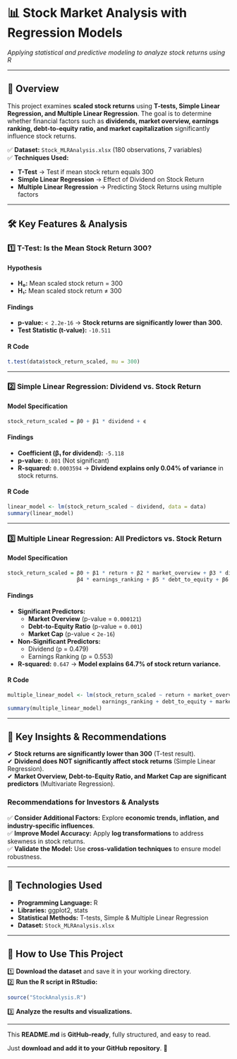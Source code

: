 # 📊 Stock Market Analysis with Regression Models  

*Applying statistical and predictive modeling to analyze stock returns using R*  

---

## 📌 Overview  

This project examines **scaled stock returns** using **T-tests, Simple Linear Regression, and Multiple Linear Regression**. The goal is to determine whether financial factors such as **dividends, market overview, earnings ranking, debt-to-equity ratio, and market capitalization** significantly influence stock returns.  

✅ **Dataset:** `Stock_MLRAnalysis.xlsx` (180 observations, 7 variables)  
✅ **Techniques Used:**  
   - **T-Test** → Test if mean stock return equals 300  
   - **Simple Linear Regression** → Effect of Dividend on Stock Return  
   - **Multiple Linear Regression** → Predicting Stock Returns using multiple factors  

---

## 🛠 Key Features & Analysis  

### **1️⃣ T-Test: Is the Mean Stock Return 300?**  

#### **Hypothesis**  
- **H₀:** Mean scaled stock return = 300  
- **H₁:** Mean scaled stock return ≠ 300  

#### **Findings**  
- **p-value:** `< 2.2e-16` → **Stock returns are significantly lower than 300.**  
- **Test Statistic (t-value):** `-10.511`  

#### **R Code**  
```r
t.test(data$stock_return_scaled, mu = 300)
```

---

### **2️⃣ Simple Linear Regression: Dividend vs. Stock Return**  

#### **Model Specification**  
```r
stock_return_scaled = β0 + β1 * dividend + ϵ
```

#### **Findings**  
- **Coefficient (β₁ for dividend):** `-5.118`  
- **p-value:** `0.801` (Not significant)  
- **R-squared:** `0.0003594` → **Dividend explains only 0.04% of variance** in stock returns.  

#### **R Code**  
```r
linear_model <- lm(stock_return_scaled ~ dividend, data = data)
summary(linear_model)
```

---

### **3️⃣ Multiple Linear Regression: All Predictors vs. Stock Return**  

#### **Model Specification**  
```r
stock_return_scaled = β0 + β1 * return + β2 * market_overview + β3 * dividend + 
                      β4 * earnings_ranking + β5 * debt_to_equity + β6 * marketcap + ϵ
```

#### **Findings**  
- **Significant Predictors:**  
  - **Market Overview** (p-value = `0.000121`)  
  - **Debt-to-Equity Ratio** (p-value = `0.001`)  
  - **Market Cap** (p-value < `2e-16`)  
- **Non-Significant Predictors:**  
  - Dividend (p = 0.479)  
  - Earnings Ranking (p = 0.553)  
- **R-squared:** `0.647` → **Model explains 64.7% of stock return variance.**  

#### **R Code**  
```r
multiple_linear_model <- lm(stock_return_scaled ~ return + market_overview + dividend +
                              earnings_ranking + debt_to_equity + marketcap, data = data)
summary(multiple_linear_model)
```

---

## 📜 Key Insights & Recommendations  

✔ **Stock returns are significantly lower than 300** (T-test result).  
✔ **Dividend does NOT significantly affect stock returns** (Simple Linear Regression).  
✔ **Market Overview, Debt-to-Equity Ratio, and Market Cap are significant predictors** (Multivariate Regression).  

### **Recommendations for Investors & Analysts**  
✅ **Consider Additional Factors:** Explore **economic trends, inflation, and industry-specific influences**.  
✅ **Improve Model Accuracy:** Apply **log transformations** to address skewness in stock returns.  
✅ **Validate the Model:** Use **cross-validation techniques** to ensure model robustness.  

---

## **🔧 Technologies Used**  

- **Programming Language:** R  
- **Libraries:** ggplot2, stats  
- **Statistical Methods:** T-tests, Simple & Multiple Linear Regression  
- **Dataset:** `Stock_MLRAnalysis.xlsx`  

---

## **🚀 How to Use This Project**  

1️⃣ **Download the dataset** and save it in your working directory.  
2️⃣ **Run the R script in RStudio:**  
```r
source("StockAnalysis.R")
```
3️⃣ **Analyze the results and visualizations.**  

---

This **README.md** is **GitHub-ready**, fully structured, and easy to read.  

Just **download and add it to your GitHub repository**. 🚀  
